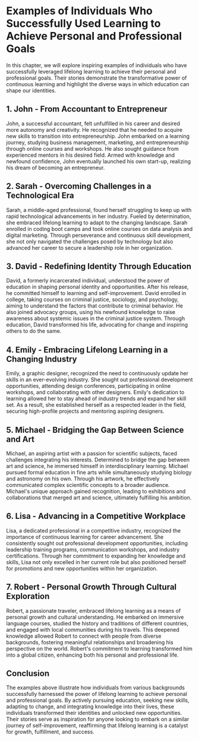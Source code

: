 Examples of Individuals Who Successfully Used Learning to Achieve Personal and Professional Goals
============================================================================================================

In this chapter, we will explore inspiring examples of individuals who have successfully leveraged lifelong learning to achieve their personal and professional goals. Their stories demonstrate the transformative power of continuous learning and highlight the diverse ways in which education can shape our identities.

**1. John - From Accountant to Entrepreneur**
---------------------------------------------

John, a successful accountant, felt unfulfilled in his career and desired more autonomy and creativity. He recognized that he needed to acquire new skills to transition into entrepreneurship. John embarked on a learning journey, studying business management, marketing, and entrepreneurship through online courses and workshops. He also sought guidance from experienced mentors in his desired field. Armed with knowledge and newfound confidence, John eventually launched his own start-up, realizing his dream of becoming an entrepreneur.

**2. Sarah - Overcoming Challenges in a Technological Era**
-----------------------------------------------------------

Sarah, a middle-aged professional, found herself struggling to keep up with rapid technological advancements in her industry. Fueled by determination, she embraced lifelong learning to adapt to the changing landscape. Sarah enrolled in coding boot camps and took online courses on data analysis and digital marketing. Through perseverance and continuous skill development, she not only navigated the challenges posed by technology but also advanced her career to secure a leadership role in her organization.

**3. David - Redefining Identity Through Education**
----------------------------------------------------

David, a formerly incarcerated individual, understood the power of education in shaping personal identity and opportunities. After his release, he committed himself to learning and self-improvement. David enrolled in college, taking courses on criminal justice, sociology, and psychology, aiming to understand the factors that contribute to criminal behavior. He also joined advocacy groups, using his newfound knowledge to raise awareness about systemic issues in the criminal justice system. Through education, David transformed his life, advocating for change and inspiring others to do the same.

**4. Emily - Embracing Lifelong Learning in a Changing Industry**
-----------------------------------------------------------------

Emily, a graphic designer, recognized the need to continuously update her skills in an ever-evolving industry. She sought out professional development opportunities, attending design conferences, participating in online workshops, and collaborating with other designers. Emily's dedication to learning allowed her to stay ahead of industry trends and expand her skill set. As a result, she established herself as a respected leader in the field, securing high-profile projects and mentoring aspiring designers.

**5. Michael - Bridging the Gap Between Science and Art**
---------------------------------------------------------

Michael, an aspiring artist with a passion for scientific subjects, faced challenges integrating his interests. Determined to bridge the gap between art and science, he immersed himself in interdisciplinary learning. Michael pursued formal education in fine arts while simultaneously studying biology and astronomy on his own. Through his artwork, he effectively communicated complex scientific concepts to a broader audience. Michael's unique approach gained recognition, leading to exhibitions and collaborations that merged art and science, ultimately fulfilling his ambition.

**6. Lisa - Advancing in a Competitive Workplace**
--------------------------------------------------

Lisa, a dedicated professional in a competitive industry, recognized the importance of continuous learning for career advancement. She consistently sought out professional development opportunities, including leadership training programs, communication workshops, and industry certifications. Through her commitment to expanding her knowledge and skills, Lisa not only excelled in her current role but also positioned herself for promotions and new opportunities within her organization.

**7. Robert - Personal Growth Through Cultural Exploration**
------------------------------------------------------------

Robert, a passionate traveler, embraced lifelong learning as a means of personal growth and cultural understanding. He embarked on immersive language courses, studied the history and traditions of different countries, and engaged with local communities during his travels. This deepened knowledge allowed Robert to connect with people from diverse backgrounds, fostering meaningful relationships and broadening his perspective on the world. Robert's commitment to learning transformed him into a global citizen, enhancing both his personal and professional life.

**Conclusion**
--------------

The examples above illustrate how individuals from various backgrounds successfully harnessed the power of lifelong learning to achieve personal and professional goals. By actively pursuing education, seeking new skills, adapting to change, and integrating knowledge into their lives, these individuals transformed their identities and unlocked new opportunities. Their stories serve as inspiration for anyone looking to embark on a similar journey of self-improvement, reaffirming that lifelong learning is a catalyst for growth, fulfillment, and success.

